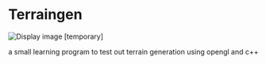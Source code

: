 # Terraingen

[MainImage]: Screenshot%202024-05-07%20at%2008.55.27.png "Mainimage"
![Display image [temporary]][MainImage]

a small learning program to test out terrain generation using opengl and c++


